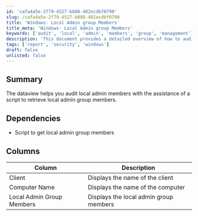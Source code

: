 ```yaml
---
id: 'cafa4a5e-2f79-4527-b888-402ecdbf0790'
slug: /cafa4a5e-2f79-4527-b888-402ecdbf0790
title: 'Windows- Local Admin group Members'
title_meta: 'Windows- Local Admin group Members'
keywords: ['audit', 'local', 'admin', 'members', 'group', 'management']
description: 'This document provides a detailed overview of how to audit local admin group members using a script. It includes dependencies, a summary of the functionality, and a description of the columns used in the dataview for effective local group management.'
tags: ['report', 'security', 'windows']
draft: false
unlisted: false
---
```


## Summary

The dataview helps you audit local admin members with the assistance of a script to retrieve local admin group members.

## Dependencies

- Script to get local admin group members

## Columns

| Column                     | Description                               |
|----------------------------|-------------------------------------------|
| Client                     | Displays the name of the client           |
| Computer Name              | Displays the name of the computer         |
| Local Admin Group Members   | Displays the local admin group members     |

